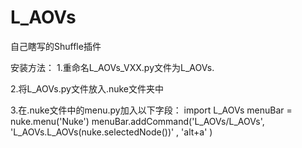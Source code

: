# L_AOVs
自己瞎写的Shuffle插件



安装方法：
1.重命名L_AOVs_VXX.py文件为L_AOVs.



2.将L_AOVs.py文件放入.nuke文件夹中



3.在.nuke文件中的menu.py加入以下字段：
import L_AOVs
menuBar = nuke.menu('Nuke')
menuBar.addCommand('L_AOVs/L_AOVs', 'L_AOVs.L_AOVs(nuke.selectedNode())' , 'alt+a' )
